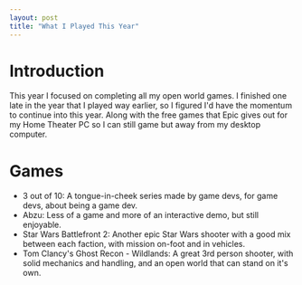 ```yaml
---
layout: post
title: "What I Played This Year"
---
```


# Introduction

This year I focused on completing all my open world games. I finished one late in the year that I played way earlier, so I figured I'd have the momentum to continue into this year. Along with the free games that Epic gives out for my Home Theater PC so I can still game but away from my desktop computer.

# Games

* 3 out of 10: A tongue-in-cheek series made by game devs, for game devs, about being a game dev.
* Abzu: Less of a game and more of an interactive demo, but still enjoyable.
* Star Wars Battlefront 2: Another epic Star Wars shooter with a good mix between each faction, with mission on-foot and in vehicles.
* Tom Clancy's Ghost Recon - Wildlands: A great 3rd person shooter, with solid mechanics and handling, and an open world that can stand on it's own.